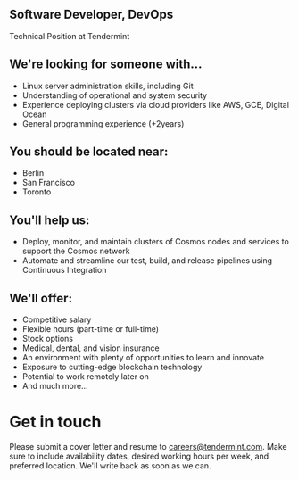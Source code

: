 ## Software Developer, DevOps
Technical Position at Tendermint

## We're looking for someone with…
* Linux server administration skills, including Git
* Understanding of operational and system security
* Experience deploying clusters via cloud providers like AWS, GCE, Digital Ocean
* General programming experience (+2years)

## You should be located near:
* Berlin
* San Francisco
* Toronto

## You'll help us:
* Deploy, monitor, and maintain clusters of Cosmos nodes and services to support the Cosmos network
* Automate and streamline our test, build, and release pipelines using Continuous Integration

## We'll offer:
* Competitive salary
* Flexible hours (part-time or full-time)
* Stock options
* Medical, dental, and vision insurance
* An environment with plenty of opportunities to learn and innovate
* Exposure to cutting-edge blockchain technology
* Potential to work remotely later on
* And much more…

# Get in touch
Please submit a cover letter and resume to careers@tendermint.com. Make sure to include availability dates, desired working hours per week, and preferred location. We'll write back as soon as we can.
